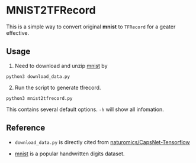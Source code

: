 # MNIST2TFRecord

This is a simple way to convert original **mnist** to `TFRecord` for a geater effective.

## Usage
1. Need to download and unzip [mnist](http://yann.lecun.com/exdb/mnist/) by
  ```shell
  python3 download_data.py
  ```
2. Run the script to generate tfrecord.
  ```shell
  python3 mnist2tfrecord.py
  ```
  This contains several default options. `-h` will show all infomation.

## Reference
- `download_data.py` is directly cited from [naturomics/CapsNet-Tensorflow](https://github.com/naturomics/CapsNet-Tensorflow)

- [mnist](http://yann.lecun.com/exdb/mnist/) is a popular handwritten digits dataset.
